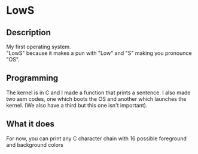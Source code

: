 # LowS
## Description
My first operating system.    
"LowS" because it makes a pun with "Low" and "S" making you pronounce "OS".
## Programming
The kernel is in C and I made a function that prints a sentence.
I also made two asm codes, one which boots the OS and another which launches the kernel.
(We also have a third but this one isn't important).
## What it does
For now, you can print any C character chain with 16 possible foreground and background colors

